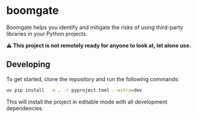 # boomgate

Boomgate helps you identify and mitigate the risks of using third-party libraries in
your Python projects.

**⚠️ This project is not remotely ready for anyone to look at, let alone use.**

## Developing

To get started, clone the repository and run the following commands:

```bash
uv pip install  -e . -r pyproject.toml --extra=dev
```

This will install the project in editable mode with all development dependencies.
